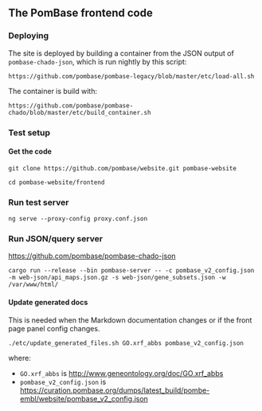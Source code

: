 ## The PomBase frontend code

### Deploying

The site is deployed by building a container from the JSON output of `pombase-chado-json`,
which is run nightly by this script:

`https://github.com/pombase/pombase-legacy/blob/master/etc/load-all.sh`

The container is build with:

`https://github.com/pombase/pombase-chado/blob/master/etc/build_container.sh`

### Test setup

#### Get the code

`git clone https://github.com/pombase/website.git pombase-website`

`cd pombase-website/frontend`

### Run test server

`ng serve --proxy-config proxy.conf.json`

### Run JSON/query server

https://github.com/pombase/pombase-chado-json

`cargo run --release --bin pombase-server -- -c pombase_v2_config.json -m web-json/api_maps.json.gz -s web-json/gene_subsets.json -w /var/www/html/`


#### Update generated docs

This is needed when the Markdown documentation changes or if the front
page panel config changes.

`./etc/update_generated_files.sh GO.xrf_abbs pombase_v2_config.json`

where:

 - `GO.xrf_abbs` is http://www.geneontology.org/doc/GO.xrf_abbs
 - `pombase_v2_config.json` is https://curation.pombase.org/dumps/latest_build/pombe-embl/website/pombase_v2_config.json

